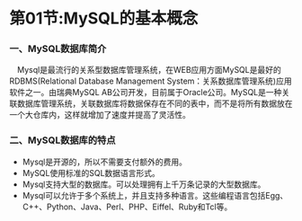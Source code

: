 # 第01节:MySQL的基本概念

### 一、MySQL数据库简介

　Mysql是最流行的关系型数据库管理系统，在WEB应用方面MySQL是最好的RDBMS(Relational Database Management System：关系数据库管理系统)应用软件之一。由瑞典MySQL AB公司开发，目前属于Oracle公司。MySQL是一种关联数据库管理系统，关联数据库将数据保存在不同的表中，而不是将所有数据放在一个大仓库内，这样就增加了速度并提高了灵活性。

### 二、MySQL数据库的特点

* Mysql是开源的，所以不需要支付额外的费用。
* MySQL使用标准的SQL数据语言形式。
* Mysql支持大型的数据库。可以处理拥有上千万条记录的大型数据库。
* Mysql可以允许于多个系统上，并且支持多种语言。这些编程语言包括Egg、C++、Python、Java、Perl、PHP、Eiffel、Ruby和Tcl等。

